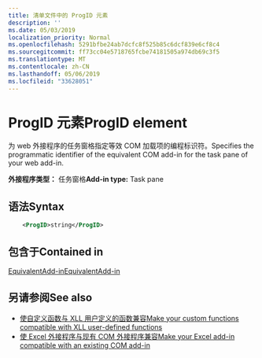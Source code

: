 ```yaml
---
title: 清单文件中的 ProgID 元素
description: ''
ms.date: 05/03/2019
localization_priority: Normal
ms.openlocfilehash: 5291bfbe24ab7dcfc8f525b85c6dcf839e6cf8c4
ms.sourcegitcommit: ff73cc04e5718765fcbe74181505a974db69c3f5
ms.translationtype: MT
ms.contentlocale: zh-CN
ms.lasthandoff: 05/06/2019
ms.locfileid: "33628051"
---
```

# <a name="progid-element"></a><span data-ttu-id="339e9-102">ProgID 元素</span><span class="sxs-lookup"><span data-stu-id="339e9-102">ProgID element</span></span>

<span data-ttu-id="339e9-103">为 web 外接程序的任务窗格指定等效 COM 加载项的编程标识符。</span><span class="sxs-lookup"><span data-stu-id="339e9-103">Specifies the programmatic identifier of the equivalent COM add-in for the task pane of your web add-in.</span></span>

<span data-ttu-id="339e9-104">**外接程序类型：** 任务窗格</span><span class="sxs-lookup"><span data-stu-id="339e9-104">**Add-in type:** Task pane</span></span>

## <a name="syntax"></a><span data-ttu-id="339e9-105">语法</span><span class="sxs-lookup"><span data-stu-id="339e9-105">Syntax</span></span>

```XML
    <ProgID>string</ProgID>  
```

## <a name="contained-in"></a><span data-ttu-id="339e9-106">包含于</span><span class="sxs-lookup"><span data-stu-id="339e9-106">Contained in</span></span>

[<span data-ttu-id="339e9-107">EquivalentAdd-in</span><span class="sxs-lookup"><span data-stu-id="339e9-107">EquivalentAdd-in</span></span>](equivalentaddin.md)

## <a name="see-also"></a><span data-ttu-id="339e9-108">另请参阅</span><span class="sxs-lookup"><span data-stu-id="339e9-108">See also</span></span>

- [<span data-ttu-id="339e9-109">使自定义函数与 XLL 用户定义的函数兼容</span><span class="sxs-lookup"><span data-stu-id="339e9-109">Make your custom functions compatible with XLL user-defined functions</span></span>](../../excel/make-custom-functions-compatible-with-xll-udf.md)
- [<span data-ttu-id="339e9-110">使 Excel 外接程序与现有 COM 外接程序兼容</span><span class="sxs-lookup"><span data-stu-id="339e9-110">Make your Excel add-in compatible with an existing COM add-in</span></span>](../../develop/make-office-add-in-compatible-with-existing-com-add-in.md)